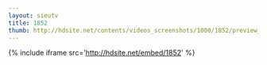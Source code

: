```yaml
---
layout: sieutv
title: 1852
thumb: http://hdsite.net/contents/videos_screenshots/1000/1852/preview_360p.mp4.jpg
---
```

{% include iframe src='http://hdsite.net/embed/1852' %}
 
